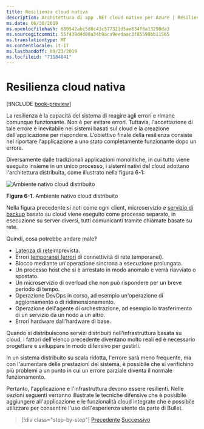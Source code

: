 ```yaml
---
title: Resilienza cloud nativa
description: Architettura di app .NET cloud native per Azure | Resilienza nativa del cloud
ms.date: 06/30/2019
ms.openlocfilehash: 680542abc5d8c43c577321d5ae834f0a13290da3
ms.sourcegitcommit: 55f438d4d00a34b9aca9eedaac3f85590bb11565
ms.translationtype: MT
ms.contentlocale: it-IT
ms.lasthandoff: 09/23/2019
ms.locfileid: "71184841"
---
```

# <a name="cloud-native-resiliency"></a>Resilienza cloud nativa

[!INCLUDE [book-preview](../../../includes/book-preview.md)]

La resilienza è la capacità del sistema di reagire agli errori e rimane comunque funzionante. Non è per evitare errori. Tuttavia, l'accettazione di tale errore è inevitabile nei sistemi basati sul cloud e la creazione dell'applicazione per rispondere. L'obiettivo finale della resilienza consiste nel riportare l'applicazione a uno stato completamente funzionante dopo un errore.

Diversamente dalle tradizionali applicazioni monolitiche, in cui tutto viene eseguito insieme in un unico processo, i sistemi nativi del cloud adottano l'architettura distribuita, come illustrato nella figura 6-1:

![Ambiente nativo cloud distribuito](./media/distributed-cloud-native-environment.png)

**Figura 6-1.** Ambiente nativo cloud distribuito

Nella figura precedente si noti come ogni client, microservizio e [servizio di backup](https://12factor.net/backing-services) basato su cloud viene eseguito come processo separato, in esecuzione su server diversi, tutti comunicanti tramite chiamate basate su rete.

Quindi, cosa potrebbe andare male?

- [Latenza di rete](https://www.techopedia.com/definition/8553/network-latency)imprevista.
- Errori [temporanei (errori](https://docs.microsoft.com/azure/architecture/best-practices/transient-faults) di connettività di rete temporanei).
- Blocco mediante un'operazione sincrona a esecuzione prolungata.
- Un processo host che si è arrestato in modo anomalo e verrà riavviato o spostato.
- Un microservizio di overload che non può rispondere per un breve periodo di tempo.
- Operazione DevOps in corso, ad esempio un'operazione di aggiornamento o di ridimensionamento.
- Operazione dell'agente di orchestrazione, ad esempio lo trasferimento di un servizio da un nodo a un altro.
- Errori hardware dall'hardware di base.

Quando si distribuiscono servizi distribuiti nell'infrastruttura basata su cloud, i fattori dell'elenco precedente diventano molto reali ed è necessario progettare e sviluppare in modo difensivo per gestirli.

In un sistema distribuito su scala ridotta, l'errore sarà meno frequente, ma con l'aumentare delle prestazioni del sistema, è possibile che si verifichino più problemi a un punto in cui un errore parziale diventa il normale funzionamento.

Pertanto, l'applicazione e l'infrastruttura devono essere resilienti. Nelle sezioni seguenti verranno illustrate le tecniche difensive che è possibile aggiungere all'applicazione e le funzionalità cloud integrate che è possibile utilizzare per consentire l'uso dell'esperienza utente da parte di Bullet.

>[!div class="step-by-step"]
>[Precedente](azure-data-storage.md)
>[Successivo](application-resiliency-patterns.md)

